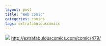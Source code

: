 ```yaml
---
layout: post
title: 'Web comic'
categories: comics
tags: extrafabulouscomics
---
```



[![](http://extrafabulouscomics.com/wp-content/uploads/2018/03/3-e1520299525393.jpg)](http://extrafabulouscomics.com/comic/479/)
<http://extrafabulouscomics.com/comic/479/>